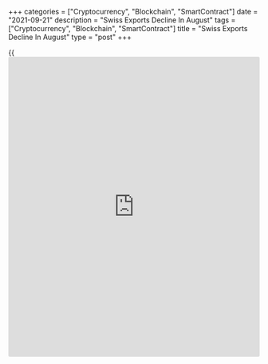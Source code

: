 +++
categories = ["Cryptocurrency", "Blockchain", "SmartContract"]
date = "2021-09-21"
description = "Swiss Exports Decline In August"
tags = ["Cryptocurrency", "Blockchain", "SmartContract"]
title = "Swiss Exports Decline In August"
type = "post"
+++

{{<iframe id="large-banner" src="https://www.bounty.group/#slide=11.0" width="100%" height="600" scrolling="no" style="border: 0px solid rgb(216, 221, 230); border-radius: 3px;">}}

Switzerland's exports decreased in August after rising in the previous
month, data from the Federal Customs Administration showed on Tuesday.

Exports declined by a real 0.4 percent month-on-month in August, after a
1.1 percent growth in July.

Imports grew 0.2 percent monthly in August, following a 1.0 percent
increase in the previous month.

Exports of jewelry and watchmaking decreased in August and imports of
energy products, and textiles, clothing and footwear rose.

In nominal [terms](https://www.fintechee.com/terms/), exports grew 2.1 percent in August and imports gained
1.2 percent.

The trade surplus increased to CHF 4.465 billion in August from CHF
4.242 billion in July.

According to the Federation of the Swiss Watch Industry, watch exports
fell 0.4 percent year-on-year in August.

For comments and feedback [contact](https://www.playgroundfx.com/contact/): editorial@rtt[news](https://www.letsplayfx.com/blog/forex-news-website/).com

[Economic News][1]

 **What parts of the world are seeing the best (and worst) economic
performances lately? Click[here][2] to check out our [Econ Scorecard][2]
and find out! See up-to-the-moment [ranking](https://www.playgroundfx.com/blog/crypto-exchange-ranking/)s for the best and worst
performers in [GDP][3], [unemployment rate][4], [inflation][5] and much
more.**

   1. www.rtt[news](https://www.letsplayfx.com/blog/forex-news-website/).com/Content/EconomicNews.aspx
   2. www.rtt[news](https://www.letsplayfx.com/blog/forex-news-website/).com/economic-scorecard/world-rank/retail-sales/highest-performance.aspx
   3. www.rtt[news](https://www.letsplayfx.com/blog/forex-news-website/).com/economic-scorecard/world-rank/GDP/highest-performance.aspx
   4. www.rtt[news](https://www.letsplayfx.com/blog/forex-news-website/).com/economic-scorecard/world-rank/unemployment-rate/lowest-performance.aspx
   5. www.rtt[news](https://www.letsplayfx.com/blog/forex-news-website/).com/economic-scorecard/world-rank/CPI/highest-performance.aspx